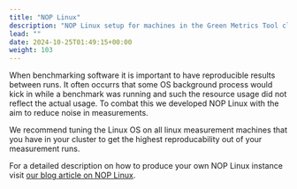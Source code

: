 ```yaml
---
title: "NOP Linux"
description: "NOP Linux setup for machines in the Green Metrics Tool cluster"
lead: ""
date: 2024-10-25T01:49:15+00:00
weight: 103
---
```


When benchmarking software it is important to have reproducible results between runs. It often occurrs that some OS background process would kick in while a benchmark was running and such the resource usage did not reflect the actual usage. To combat this we developed NOP Linux with the aim to reduce noise in measurements.

We recommend tuning the Linux OS on all linux measurement machines that you have in your cluster to get the highest reproducability out of your measurement runs.

For a detailed description on how to produce your own NOP Linux instance visit [our blog article on NOP Linux](https://www.green-coding.io/blog/nop-linux/).